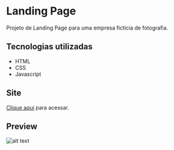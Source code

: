 # Landing Page
Projeto de Landing Page para uma empresa fictícia de fotografia.

## Tecnologias utilizadas
- HTML
- CSS
- Javascript

## Site
<a href="https://switvchphotography.netlify.app/">Clique aqui</a> para acessar.

## Preview
![alt text](![image](https://user-images.githubusercontent.com/127785826/227385451-bb55b7f3-fb38-42b9-bbf0-e68424353cd7.png))
